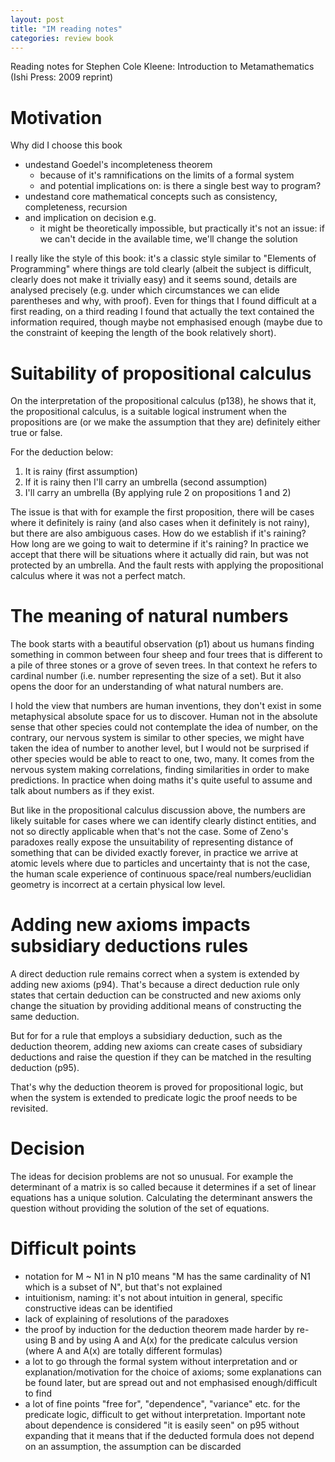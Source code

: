 ```yaml
---
layout: post
title: "IM reading notes"
categories: review book
---
```


Reading notes for Stephen Cole Kleene: Introduction to Metamathematics (Ishi
Press: 2009 reprint)

# Motivation

Why did I choose this book
- undestand Goedel's incompleteness theorem
  - because of it's ramnifications on the limits of a formal system
  - and potential implications on: is there a single best way to program?
- undestand core mathematical concepts such as consistency, completeness,
  recursion
- and implication on decision e.g.
  - it might be theoretically impossible, but practically it's not an issue: if
    we can't decide in the available time, we'll change the solution

I really like the style of this book: it's a classic style similar to "Elements
of Programming" where things are told clearly (albeit the subject is difficult,
clearly does not make it trivially easy) and it seems sound, details are
analysed precisely (e.g. under which circumstances we can elide parentheses and
why, with proof). Even for things that I found difficult at a first reading, on
a third reading I found that actually the text contained the information
required, though maybe not emphasised enough (maybe due to the constraint of
keeping the length of the book relatively short).


# Suitability of propositional calculus

On the interpretation of the propositional calculus (p138), he shows that it,
the propositional calculus, is a suitable logical instrument when the
propositions are (or we make the assumption that they are) definitely either
true or false.

For the deduction below:

1. It is rainy (first assumption)
2. If it is rainy then I'll carry an umbrella (second assumption)
3. I'll carry an umbrella (By applying rule 2 on propositions 1 and 2)

The issue is that with for example the first proposition, there will be cases
where it definitely is rainy (and also cases when it definitely is not rainy),
but there are also ambiguous cases. How do we establish if it's raining? How
long are we going to wait to determine if it's raining? In practice we accept
that there will be situations where it actually did rain, but was not protected
by an umbrella. And the fault rests with applying the propositional calculus
where it was not a perfect match.


# The meaning of natural numbers

The book starts with a beautiful observation (p1) about us humans finding
something in common between four sheep and four trees that is different to a
pile of three stones or a grove of seven trees. In that context he refers to
cardinal number (i.e. number representing the size of a set). But it also opens
the door for an understanding of what natural numbers are.

I hold the view that numbers are human inventions, they don't exist in some
metaphysical absolute space for us to discover. Human not in the absolute sense
that other species could not contemplate the idea of number, on the contrary,
our nervous system is similar to other species, we might have taken the idea of
number to another level, but I would not be surprised if other species would be
able to react to one, two, many. It comes from the nervous system making
correlations, finding similarities in order to make predictions. In practice
when doing maths it's quite useful to assume and talk about numbers as if they
exist.

But like in the propositional calculus discussion above, the numbers are likely
suitable for cases where we can identify clearly distinct entities, and not so
directly applicable when that's not the case. Some of Zeno's paradoxes really
expose the unsuitability of representing distance of something that can be
divided exactly forever, in practice we arrive at atomic levels where due to
particles and uncertainty that is not the case, the human scale experience of
continuous space/real numbers/euclidian geometry is incorrect at a certain
physical low level.


# Adding new axioms impacts subsidiary deductions rules

A direct deduction rule remains correct when a system is extended by adding new
axioms (p94). That's because a direct deduction rule only states that certain
deduction can be constructed and new axioms only change the situation by
providing additional means of constructing the same deduction.

But for for a rule that employs a subsidiary deduction, such as the deduction
theorem, adding new axioms can create cases of subsidiary deductions and raise
the question if they can be matched in the resulting deduction (p95).

That's why the deduction theorem is proved for propositional logic, but when
the system is extended to predicate logic the proof needs to be revisited.


# Decision

The ideas for decision problems are not so unusual. For example the determinant
of a matrix is so called because it determines if a set of linear equations has
a unique solution. Calculating the determinant answers the question without
providing the solution of the set of equations.


# Difficult points

- notation for M ~ N1 in N p10 means "M has the same cardinality of N1 which is
  a subset of N", but that's not explained
- intuitionism, naming: it's not about intuition in general, specific
  constructive ideas can be identified
- lack of explaining of resolutions of the paradoxes
- the proof by induction for the deduction theorem made harder by re-using B
  and by using A and A(x) for the predicate calculus version (where A and A(x)
  are totally different formulas)
- a lot to go through the formal system without interpretation and or
  explanation/motivation for the choice of axioms; some explanations can be
  found later, but are spread out and not emphasised enough/difficult to find
- a lot of fine points "free for", "dependence", "variance" etc. for the
  predicate logic, difficult to get without interpretation. Important note
  about dependence is considered "it is easily seen" on p95 without expanding
  that it means that if the deducted formula does not depend on an assumption,
  the assumption can be discarded
